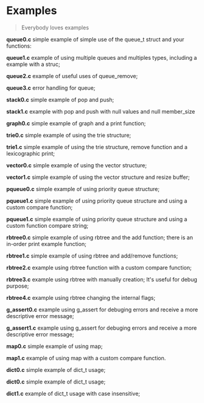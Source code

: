 # Examples

> Everybody loves examples

**queue0.c** simple example of simple use of the queue\_t struct and your functions:

**queue1.c** example of using multiple queues and multiples types, including a example with a struc;

**queue2.c** example of useful uses of queue\_remove;

**queue3.c** error handling for queue;

**stack0.c** simple example of pop and push;

**stack1.c** example with pop and push with null values and null member\_size

**graph0.c** simple example of graph and a print function;

**trie0.c** simple example of using the trie structure;

**trie1.c** simple example of using the trie structure, remove function and a lexicographic print;

**vector0.c** simple example of using the vector structure;

**vector1.c** simple example of using the vector structure and resize buffer;

**pqueue0.c** simple example of using priority queue structure;

**pqueue1.c** simple example of using priority queue structure and using a custom compare function;

**pqueue1.c** simple example of using priority queue structure and using a custom function compare string;

**rbtree0.c** simple example of using rbtree and the add function; there is an in-order print example function;

**rbtree1.c** simple example of using rbtree and add/remove functions;

**rbtree2.c** example using rbtree function with a custom compare function;

**rbtree3.c** example using rbtree with manually creation; It's useful for debug purpose;

**rbtree4.c** example using rbtree changing the internal flags;

**g_assert0.c** example using g_assert for debuging errors and receive a more descriptive error message;

**g_assert1.c** example using g_assert for debuging errors and receive a more descriptive error message;

**map0.c** simple example of using map;

**map1.c** example of using map with a custom compare function.

**dict0.c** simple example of dict_t usage;

**dict0.c** simple example of dict_t usage;

**dict1.c** example of dict_t usage with case insensitive;

